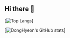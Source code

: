 ## Hi there 👋
<!--<h3 align="left">💻Skills</h3>


<h3 align="left">👩‍💻 My Github Stats 👩‍💻</h3>-->
<div align="left">

  [![Top Langs](https://github-readme-stats.vercel.app/api/top-langs/?username=idleh4021&layout=compact)]
  <!--(https://github.com/idleh4021) -->
  <!--[![DongHyeon's GitHub stats](https://github-readme-stats.vercel.app/api?username=idleh4021)](https://github.com/idleh4021)  -->
  [![DongHyeon's GitHub stats](https://github-readme-stats.vercel.app/api?username=idleh4021)]

<!--![깃허브 스택](https://github-readme-stats.vercel.app/api?username=idleh4021&show_icons=true&theme=shadow_green)-->

</div>
<!--
**idleh4021/idleh4021** is a ✨ _special_ ✨ repository because its `README.md` (this file) appears on your GitHub profile.

Here are some ideas to get you started:

- 🔭 I’m currently working on ...
- 🌱 I’m currently learning ...
- 👯 I’m looking to collaborate on ...
- 🤔 I’m looking for help with ...
- 💬 Ask me about ...
- 📫 How to reach me: ...
- 😄 Pronouns: ...
- ⚡ Fun fact: ...
-->
